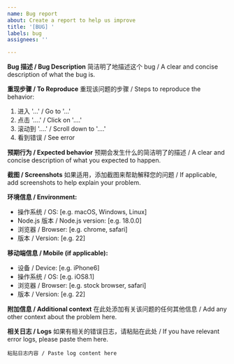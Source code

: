 ```yaml
---
name: Bug report
about: Create a report to help us improve
title: '[BUG] '
labels: bug
assignees: ''

---
```


**Bug 描述 / Bug Description**
简洁明了地描述这个 bug / A clear and concise description of what the bug is.

**重现步骤 / To Reproduce**
重现该问题的步骤 / Steps to reproduce the behavior:
1. 进入 '...' / Go to '...'
2. 点击 '....' / Click on '....'
3. 滚动到 '....' / Scroll down to '....'
4. 看到错误 / See error

**预期行为 / Expected behavior**
预期会发生什么的简洁明了的描述 / A clear and concise description of what you expected to happen.

**截图 / Screenshots**
如果适用，添加截图来帮助解释您的问题 / If applicable, add screenshots to help explain your problem.

**环境信息 / Environment:**
 - 操作系统 / OS: [e.g. macOS, Windows, Linux]
 - Node.js 版本 / Node.js version: [e.g. 18.0.0]
 - 浏览器 / Browser: [e.g. chrome, safari]
 - 版本 / Version: [e.g. 22]

**移动端信息 / Mobile (if applicable):**
 - 设备 / Device: [e.g. iPhone6]
 - 操作系统 / OS: [e.g. iOS8.1]
 - 浏览器 / Browser: [e.g. stock browser, safari]
 - 版本 / Version: [e.g. 22]

**附加信息 / Additional context**
在此处添加有关该问题的任何其他信息 / Add any other context about the problem here.

**相关日志 / Logs**
如果有相关的错误日志，请粘贴在此处 / If you have relevant error logs, please paste them here.

```
粘贴日志内容 / Paste log content here
``` 